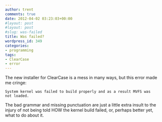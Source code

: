 ```yaml
---
author: trent
comments: true
date: 2012-04-02 03:23:03+00:00
#layout: post
#layout: post
#slug: was-failed
title: Was failed?
wordpress_id: 349
categories:
- programming
tags:
- ClearCase
- error
---
```


The new installer for ClearCase is a mess in many ways, but this error made me cringe:

```
System kernel was failed to build properly and as a result MVFS was not loaded.
```

The bad grammar and missing punctuation are just a little extra insult to the injury of not being told HOW the kernel build failed, or, perhaps better yet, what to do about it.
